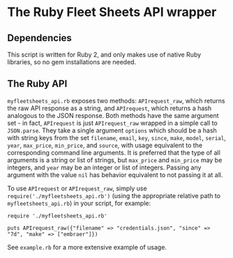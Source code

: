 # The Ruby Fleet Sheets API wrapper

## Dependencies

This script is written for Ruby 2, and only makes use of native Ruby libraries,
so no gem installations are needed.

## The Ruby API

`myfleetsheets_api.rb` exposes two methods: `APIrequest_raw`, which returns the raw API response as a string, and `APIrequest`, which returns a hash analogous to the JSON response. Both methods have the same argument set - in fact, `APIrequest` is just `APIrequest_raw` wrapped in a simple call to `JSON.parse`. They take a single argument `options` which should be a hash with string keys from the set `filename`, `email`, `key`, `since`, `make`, `model`, `serial`, `year`, `max_price`, `min_price`, and `source`, with usage equivalent to the corresponding command line arguments. It is preferred that the type of all arguments is a string or list of strings, but `max_price` and `min_price` may be integers, and `year` may be an integer or list of integers. Passing any argument with the value `nil` has behavior equivalent to not passing it at all.

To use `APIrequest` or `APIrequest_raw`, simply use `require('./myfleetsheets_api.rb')` (using the appropriate relative path to `myfleetsheets_api.rb`) in your script, for example:

```
require './myfleetsheets_api.rb'

puts APIrequest_raw({"filename" => "credentials.json", "since" => "7d", "make" => ["embraer"]})
```

See `example.rb` for a more extensive example of usage.
